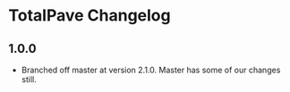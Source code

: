 # TotalPave Changelog

## 1.0.0
- Branched off master at version 2.1.0. Master has some of our changes still.
